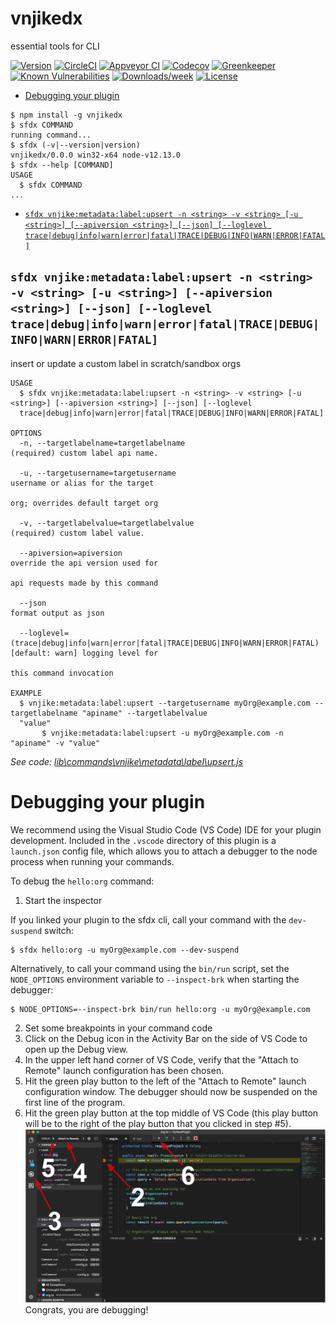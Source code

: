 vnjikedx
========

essential tools for CLI

[![Version](https://img.shields.io/npm/v/vnjikedx.svg)](https://npmjs.org/package/vnjikedx)
[![CircleCI](https://circleci.com/gh/vanelus/vnjikedx/tree/master.svg?style=shield)](https://circleci.com/gh/vanelus/vnjikedx/tree/master)
[![Appveyor CI](https://ci.appveyor.com/api/projects/status/github/vanelus/vnjikedx?branch=master&svg=true)](https://ci.appveyor.com/project/heroku/vnjikedx/branch/master)
[![Codecov](https://codecov.io/gh/vanelus/vnjikedx/branch/master/graph/badge.svg)](https://codecov.io/gh/vanelus/vnjikedx)
[![Greenkeeper](https://badges.greenkeeper.io/vanelus/vnjikedx.svg)](https://greenkeeper.io/)
[![Known Vulnerabilities](https://snyk.io/test/github/vanelus/vnjikedx/badge.svg)](https://snyk.io/test/github/vanelus/vnjikedx)
[![Downloads/week](https://img.shields.io/npm/dw/vnjikedx.svg)](https://npmjs.org/package/vnjikedx)
[![License](https://img.shields.io/npm/l/vnjikedx.svg)](https://github.com/vanelus/vnjikedx/blob/master/package.json)

<!-- toc -->
* [Debugging your plugin](#debugging-your-plugin)
<!-- tocstop -->
<!-- install -->
<!-- usage -->
```sh-session
$ npm install -g vnjikedx
$ sfdx COMMAND
running command...
$ sfdx (-v|--version|version)
vnjikedx/0.0.0 win32-x64 node-v12.13.0
$ sfdx --help [COMMAND]
USAGE
  $ sfdx COMMAND
...
```
<!-- usagestop -->
<!-- commands -->
* [`sfdx vnjike:metadata:label:upsert -n <string> -v <string> [-u <string>] [--apiversion <string>] [--json] [--loglevel trace|debug|info|warn|error|fatal|TRACE|DEBUG|INFO|WARN|ERROR|FATAL]`](#sfdx-vnjikemetadatalabelupsert--n-string--v-string--u-string---apiversion-string---json---loglevel-tracedebuginfowarnerrorfataltracedebuginfowarnerrorfatal)

## `sfdx vnjike:metadata:label:upsert -n <string> -v <string> [-u <string>] [--apiversion <string>] [--json] [--loglevel trace|debug|info|warn|error|fatal|TRACE|DEBUG|INFO|WARN|ERROR|FATAL]`

insert or update a custom label in scratch/sandbox orgs

```
USAGE
  $ sfdx vnjike:metadata:label:upsert -n <string> -v <string> [-u <string>] [--apiversion <string>] [--json] [--loglevel 
  trace|debug|info|warn|error|fatal|TRACE|DEBUG|INFO|WARN|ERROR|FATAL]

OPTIONS
  -n, --targetlabelname=targetlabelname                                             (required) custom label api name.

  -u, --targetusername=targetusername                                               username or alias for the target
                                                                                    org; overrides default target org

  -v, --targetlabelvalue=targetlabelvalue                                           (required) custom label value.

  --apiversion=apiversion                                                           override the api version used for
                                                                                    api requests made by this command

  --json                                                                            format output as json

  --loglevel=(trace|debug|info|warn|error|fatal|TRACE|DEBUG|INFO|WARN|ERROR|FATAL)  [default: warn] logging level for
                                                                                    this command invocation

EXAMPLE
  $ vnjike:metadata:label:upsert --targetusername myOrg@example.com --targetlabelname "apiname" --targetlabelvalue 
  "value"
       $ vnjike:metadata:label:upsert -u myOrg@example.com -n "apiname" -v "value"
```

_See code: [lib\commands\vnjike\metadata\label\upsert.js](https://github.com/vanelus/vnjikedx/blob/v0.0.0/lib\commands\vnjike\metadata\label\upsert.js)_
<!-- commandsstop -->
<!-- debugging-your-plugin -->
# Debugging your plugin
We recommend using the Visual Studio Code (VS Code) IDE for your plugin development. Included in the `.vscode` directory of this plugin is a `launch.json` config file, which allows you to attach a debugger to the node process when running your commands.

To debug the `hello:org` command: 
1. Start the inspector
  
If you linked your plugin to the sfdx cli, call your command with the `dev-suspend` switch: 
```sh-session
$ sfdx hello:org -u myOrg@example.com --dev-suspend
```
  
Alternatively, to call your command using the `bin/run` script, set the `NODE_OPTIONS` environment variable to `--inspect-brk` when starting the debugger:
```sh-session
$ NODE_OPTIONS=--inspect-brk bin/run hello:org -u myOrg@example.com
```

2. Set some breakpoints in your command code
3. Click on the Debug icon in the Activity Bar on the side of VS Code to open up the Debug view.
4. In the upper left hand corner of VS Code, verify that the "Attach to Remote" launch configuration has been chosen.
5. Hit the green play button to the left of the "Attach to Remote" launch configuration window. The debugger should now be suspended on the first line of the program. 
6. Hit the green play button at the top middle of VS Code (this play button will be to the right of the play button that you clicked in step #5).
<br><img src=".images/vscodeScreenshot.png" width="480" height="278"><br>
Congrats, you are debugging!
